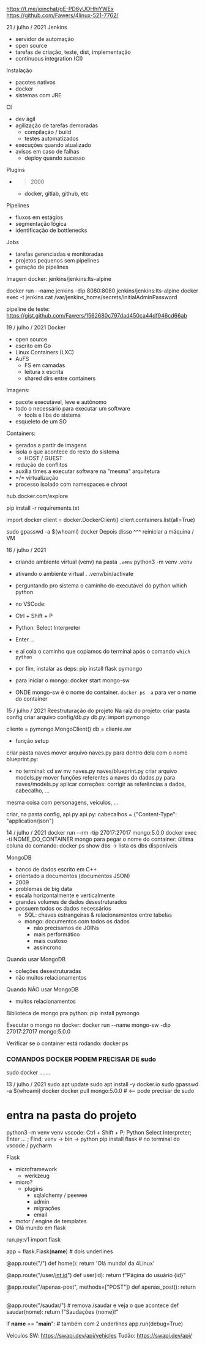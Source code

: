 https://t.me/joinchat/gE-PD6yUOHhiYWEx
https://github.com/Fawers/4linux-521-7762/

21 / julho / 2021
Jenkins
- servidor de automação
- open source
- tarefas de criação, teste, dist, implementação
- continuous integration (CI)

Instalação
- pacotes nativos
- docker
- sistemas com JRE

CI
- dev ágil
- agilização de tarefas demoradas
  - compilação / build
  - testes automatizados
- execuções quando atualizado
- avisos em caso de falhas
  - deploy quando sucesso

Plugins
- > 2000
  - docker, gitlab, github, etc

Pipelines
- fluxos em estágios
- segmentação lógica
- identificação de bottlenecks

Jobs
- tarefas gerenciadas e monitoradas
- projetos pequenos sem pipelines
- geração de pipelines

Imagem docker: jenkins/jenkins:lts-alpine

docker run --name jenkins -dip 8080:8080 jenkins/jenkins:lts-alpine
docker exec -t jenkins cat /var/jenkins_home/secrets/initialAdminPassword

pipeline de teste:
	https://gist.github.com/Fawers/1562680c797dad450ca44df946cd66ab

19 / julho / 2021
Docker
- open source
- escrito em Go
- Linux Containers (LXC)
- AuFS
  - FS em camadas
  - leitura x escrita
  - shared dirs entre containers

Imagens:
- pacote executável, leve e autônomo
- todo o necessário para executar um software
  - tools e libs do sistema
- esqueleto de um SO

Containers:
- gerados a partir de imagens
- isola o que acontece do resto do sistema
  - HOST / GUEST
- redução de conflitos
- auxilia times a executar software na "mesma" arquitetura
- =/= virtualização
- processo isolado com namespaces e chroot

hub.docker.com/explore 

pip install -r requirements.txt

import docker
client = docker.DockerClient()
client.containers.list(all=True)

sudo gpasswd -a $(whoami) docker
Depois disso ^^^ reiniciar a máquina / VM


16 / julho / 2021
- criando ambiente virtual (venv) na pasta `.venv`
python3 -m venv .venv
- ativando o ambiente virtual
. .venv/bin/activate
- perguntando pro sistema o caminho do executável do python
which python
- no VSCode:
- Ctrl + Shift + P
- Python: Select Interpreter
- Enter ...
- e aí cola o caminho que copiamos do terminal após o comando `which python`
- por fim, instalar as deps:
pip install flask pymongo

- para iniciar o mongo:
docker start mongo-sw
- ONDE mongo-sw é o nome do container. `docker ps -a` para ver o nome do container

15 / julho / 2021
Reestruturação do projeto
Na raíz do projeto:
criar pasta config
criar arquivo config/db.py
db.py:
import pymongo

cliente = pymongo.MongoClient()
db = cliente.sw

+ função setup

criar pasta naves
mover arquivo naves.py para dentro dela com o nome blueprint.py:
- no terminal:
  cd sw
  mv naves.py naves/blueprint.py
criar arquivo models.py
mover funções referentes a naves do dados.py para naves/models.py
aplicar correções: corrigir as referências a dados, cabecalho, ...

mesma coisa com personagens, veiculos, ...

criar, na pasta config, api.py
api.py:
cabecalhos = {"Content-Type": "application/json"}


14 / julho / 2021
docker run --rm -tip 27017:27017 mongo:5.0.0
docker exec -ti NOME_DO_CONTAINER mongo
para pegar o nome do container: última coluna do comando: docker ps
show dbs -> lista os dbs disponíveis

MongoDB
- banco de dados escrito em C++
- orientado a documentos (documentos JSON)
- 2009
- problemas de big data
- escala horizontalmente e verticalmente
- grandes volumes de dados desestruturados
- possuem todos os dados necessários
  - SQL: chaves estrangeiras & relacionamentos entre tabelas
  - mongo: documentos com todos os dados
    - não precisamos de JOINs
    - mais performático
    - mais custoso
    - assíncrono

Quando usar MongoDB
- coleções desestruturadas
- não muitos relacionamentos

Quando NÃO usar MongoDB


- muitos relacionamentos

Biblioteca de mongo pra python:
pip install pymongo

Executar o mongo no docker:
docker run --name mongo-sw -dip 27017:27017 mongo:5.0.0

Verificar se o container está rodando:
docker ps

### COMANDOS DOCKER PODEM PRECISAR DE sudo
sudo docker .......

13 / julho / 2021
sudo apt update
sudo apt install -y docker.io
sudo gpasswd -a $(whoami) docker
docker pull mongo:5.0.0  # <-- pode precisar de sudo

# entra na pasta do projeto
python3 -m venv venv
vscode: Ctrl + Shift + P; Python Select Interpreter; Enter ... ; Find; venv -> bin -> python
pip install flask  # no terminal do vscode / pycharm

Flask

- microframework
  - werkzeug
- micro?
  - plugins
    - sqlalchemy / peewee
    - admin
    - migrações
    - email
- motor / engine de templates
- Olá mundo em flask


run.py:v1
import flask

app = flask.Flask(__name__)  # dois underlines

@app.route("/")
def home():
    return 'Olá mundo! da 4Linux'

@app.route("/user/<int:id>")
def user(id):
    return f"Página do usuário {id}"

@app.route("/apenas-post", methods=["POST"])
def apenas_post():
    return ''

@app.route("/saudar/<nome>")  # remova /saudar e veja o que acontece
def saudar(nome):
    return f"Saudações {nome}!"

if __name__ == "__main__":  # também com 2 underlines
    app.run(debug=True)

Veículos SW: https://swapi.dev/api/vehicles
Tudão: https://swapi.dev/api/
